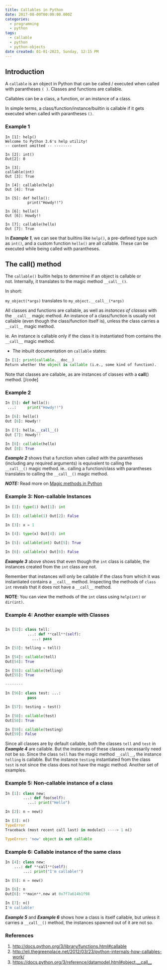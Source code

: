 ```yaml
---
title: Callables in Python
date: 2017-08-09T00:00:00.000Z
categories:
  - programming
  - python
tags:
  - callable
  - python
  - python-objects
date created: 01-01-2023, Sunday, 12:15 PM
---
```


<!--more-->

## Introduction

A `callable` is an object in Python that can be called / executed when called with parantheses `( )`. Classes and functions are callable.

Callables can be a class, a function, or an instance of a class.

In simple terms, a class/function/instance/builtin is callable if it gets executed when called with parantheses `()`.

### Example 1

```python3
In [1]: help() 
Welcome to Python 3.6's help utility! 
-- content omitted -- -------- 

In [2]: int() 
Out[2]: 0

In [3]: 
callable(int) 
Out [3]: True

In [4]: callable(help) 
Out [4]: True

In [5]: def hello():
          print("Howdy!!")

In [6]: hello() 
Out [6]: Howdy!!

In [7]: callable(hello) 
Out [7]: True 
```

In ***Example 1***, we can see that builtins like `help()`, a pre-defined type such as `int()`, and a custom function `hello()` are all callable. These can be executed while being called with parantheses.

## The **call**() method

The `callable()` builtin helps to determine if an object is callable or not. Internally, it translates to the magic method `__call__()`.

In short:

`my_object(*args)` translates to `my_object.__call__(*args)`

All classes and functions are callable, as well as *instances of classes* with the `__call__` magic method. An instance of a class/function is usually not callable (even though the class/function itself is), unless the class carries a `__call__` magic method.

ie. An instance is callable only if the class it is instantiated from contains the `__call__` magic method.

* The inbuilt documentation on `callable` states:

```python
In [1]: print(callable.__doc__) 
Return whether the object is callable (i.e., some kind of function).
```

Note that classes are callable, as are instances of classes with a **call**() method. [/code]

### Example 2

```python
In [5]: def hello():
 ...:     print("Howdy!!")

In [6]: hello() 
Out [6]: Howdy!!

In [7]: hello.__call__() 
Out [7]: Howdy!!

In [8]: callable(hello) 
Out [8]: True 
```

***Example 2*** shows that a function when called with the parantheses (including any required arguments) is equivalent to calling the `__call__()` magic method. ie.. calling a function/class with parantheses translates to calling the `__call__()` magic method.

***NOTE:*** Read more on [Magic methods in Python](https://arvimal.blog/2016/06/02/magic-methods-in-python/)

### Example 3: Non-callable Instances

```python
In [1]: type(1) Out[1]: int

In [2]: callable(1) Out[2]: False

In [3]: x = 1

In [4]: type(x) Out[4]: int

In [5]: callable(int) Out[5]: True

In [6]: callable(x) Out[6]: False
```

***Example 3*** above shows that even though the `int` class is callable, the instances created from the `int` class are not.

Remember that instances will only be callable if the class from which it was instantiated contains a `__call__` method. Inspecting the methods of `class int` reveals that it does not have a `__call__` method.

**NOTE**: You can view the methods of the `int` class using `help(int)` or `dir(int)`.

### Example 4: Another example with Classes

```python

In [52]: class tell: 
          ...: def **call**(self): 
            ...: pass

In [53]: telling = tell()

In [54]: callable(tell) 
Out[54]: True

In [55]: callable(telling) 
Out[55]: True

--------

In [56]: class test: ...: 
          pass

In [57]: testing = test()

In [58]: callable(test) 
Out[58]: True

In [59]: callable(testing) 
Out[59]: False
```

 Since all classes are by default callable, both the classes `tell` and `test` in ***Example 4*** are callable. But the instances of these classes necessarily need not be so. Since the class `tell` has the magic method `__call__`, the instance `telling` is callable. But the instance `testing` instantiated from the class `test` is not since the class does not have the magic method. Another set of examples.

### Example 5: Non-callable instance of a class

```python
In [1]: class new:
        ...: def foo(self):
          ...: print("Hello")

In [2]: n = new()

In [3]: n()
TypeError
Traceback (most recent call last) in module() ----> 1 n()

TypeError: 'new' object is not callable
```

### Example 6: Callable instance of the same class

```python
In [4]: class new: 
	...: def **call**(self): 
		...: print("I'm callable!")

In [5]: n = new()

In [6]: n 
Out[6]: **main**.new at 0x7f7a614b1f98

In [7]: n()
I'm callable!

```

***Example 5*** and ***Example 6*** shows how a class is itself callable, but unless it carries a `__call__()` method, the instances spawned out of it are not so.

### References

1. <http://docs.python.org/3/library/functions.html#callable>
2. <http://eli.thegreenplace.net/2012/03/23/python-internals-how-callables-work/>
3. <https://docs.python.org/3/reference/datamodel.html#object.__call__>
